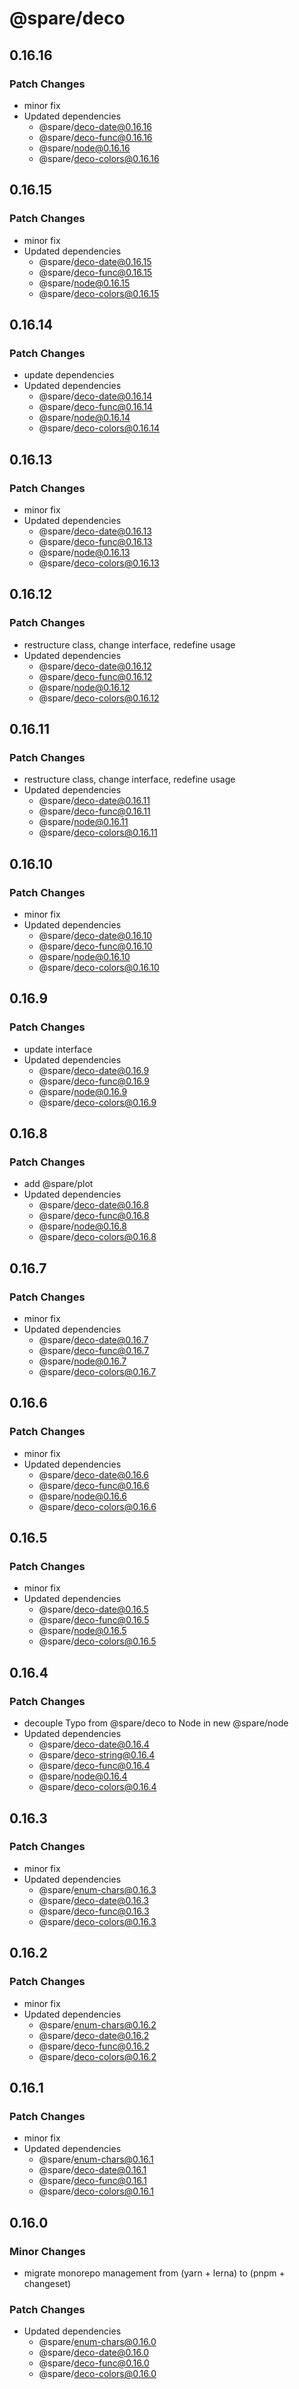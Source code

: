 # @spare/deco

## 0.16.16

### Patch Changes

- minor fix
- Updated dependencies
  - @spare/deco-date@0.16.16
  - @spare/deco-func@0.16.16
  - @spare/node@0.16.16
  - @spare/deco-colors@0.16.16

## 0.16.15

### Patch Changes

- minor fix
- Updated dependencies
  - @spare/deco-date@0.16.15
  - @spare/deco-func@0.16.15
  - @spare/node@0.16.15
  - @spare/deco-colors@0.16.15

## 0.16.14

### Patch Changes

- update dependencies
- Updated dependencies
  - @spare/deco-date@0.16.14
  - @spare/deco-func@0.16.14
  - @spare/node@0.16.14
  - @spare/deco-colors@0.16.14

## 0.16.13

### Patch Changes

- minor fix
- Updated dependencies
  - @spare/deco-date@0.16.13
  - @spare/deco-func@0.16.13
  - @spare/node@0.16.13
  - @spare/deco-colors@0.16.13

## 0.16.12

### Patch Changes

- restructure class, change interface, redefine usage
- Updated dependencies
  - @spare/deco-date@0.16.12
  - @spare/deco-func@0.16.12
  - @spare/node@0.16.12
  - @spare/deco-colors@0.16.12

## 0.16.11

### Patch Changes

- restructure class, change interface, redefine usage
- Updated dependencies
  - @spare/deco-date@0.16.11
  - @spare/deco-func@0.16.11
  - @spare/node@0.16.11
  - @spare/deco-colors@0.16.11

## 0.16.10

### Patch Changes

- minor fix
- Updated dependencies
  - @spare/deco-date@0.16.10
  - @spare/deco-func@0.16.10
  - @spare/node@0.16.10
  - @spare/deco-colors@0.16.10

## 0.16.9

### Patch Changes

- update interface
- Updated dependencies
  - @spare/deco-date@0.16.9
  - @spare/deco-func@0.16.9
  - @spare/node@0.16.9
  - @spare/deco-colors@0.16.9

## 0.16.8

### Patch Changes

- add @spare/plot
- Updated dependencies
  - @spare/deco-date@0.16.8
  - @spare/deco-func@0.16.8
  - @spare/node@0.16.8
  - @spare/deco-colors@0.16.8

## 0.16.7

### Patch Changes

- minor fix
- Updated dependencies
  - @spare/deco-date@0.16.7
  - @spare/deco-func@0.16.7
  - @spare/node@0.16.7
  - @spare/deco-colors@0.16.7

## 0.16.6

### Patch Changes

- minor fix
- Updated dependencies
  - @spare/deco-date@0.16.6
  - @spare/deco-func@0.16.6
  - @spare/node@0.16.6
  - @spare/deco-colors@0.16.6

## 0.16.5

### Patch Changes

- minor fix
- Updated dependencies
  - @spare/deco-date@0.16.5
  - @spare/deco-func@0.16.5
  - @spare/node@0.16.5
  - @spare/deco-colors@0.16.5

## 0.16.4

### Patch Changes

- decouple Typo from @spare/deco to Node in new @spare/node
- Updated dependencies
  - @spare/deco-date@0.16.4
  - @spare/deco-string@0.16.4
  - @spare/deco-func@0.16.4
  - @spare/node@0.16.4
  - @spare/deco-colors@0.16.4

## 0.16.3

### Patch Changes

- minor fix
- Updated dependencies
  - @spare/enum-chars@0.16.3
  - @spare/deco-date@0.16.3
  - @spare/deco-func@0.16.3
  - @spare/deco-colors@0.16.3

## 0.16.2

### Patch Changes

- minor fix
- Updated dependencies
  - @spare/enum-chars@0.16.2
  - @spare/deco-date@0.16.2
  - @spare/deco-func@0.16.2
  - @spare/deco-colors@0.16.2

## 0.16.1

### Patch Changes

- minor fix
- Updated dependencies
  - @spare/enum-chars@0.16.1
  - @spare/deco-date@0.16.1
  - @spare/deco-func@0.16.1
  - @spare/deco-colors@0.16.1

## 0.16.0

### Minor Changes

- migrate monorepo management from (yarn + lerna) to (pnpm + changeset)

### Patch Changes

- Updated dependencies
  - @spare/enum-chars@0.16.0
  - @spare/deco-date@0.16.0
  - @spare/deco-func@0.16.0
  - @spare/deco-colors@0.16.0

